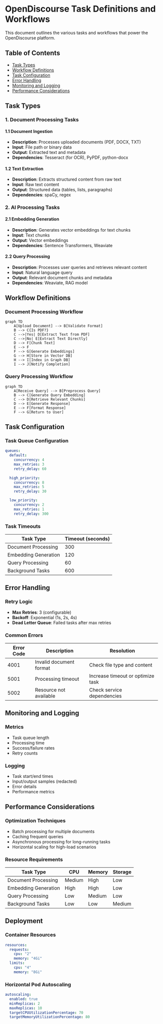 # OpenDiscourse Task Definitions and Workflows

This document outlines the various tasks and workflows that power the OpenDiscourse platform.

## Table of Contents
- [Task Types](#task-types)
- [Workflow Definitions](#workflow-definitions)
- [Task Configuration](#task-configuration)
- [Error Handling](#error-handling)
- [Monitoring and Logging](#monitoring-and-logging)
- [Performance Considerations](#performance-considerations)

## Task Types

### 1. Document Processing Tasks

#### 1.1 Document Ingestion
- **Description**: Processes uploaded documents (PDF, DOCX, TXT)
- **Input**: File path or binary data
- **Output**: Extracted text and metadata
- **Dependencies**: Tesseract (for OCR), PyPDF, python-docx

#### 1.2 Text Extraction
- **Description**: Extracts structured content from raw text
- **Input**: Raw text content
- **Output**: Structured data (tables, lists, paragraphs)
- **Dependencies**: spaCy, regex

### 2. AI Processing Tasks

#### 2.1 Embedding Generation
- **Description**: Generates vector embeddings for text chunks
- **Input**: Text chunks
- **Output**: Vector embeddings
- **Dependencies**: Sentence Transformers, Weaviate

#### 2.2 Query Processing
- **Description**: Processes user queries and retrieves relevant content
- **Input**: Natural language query
- **Output**: Relevant document chunks and metadata
- **Dependencies**: Weaviate, RAG model

## Workflow Definitions

### Document Processing Workflow

```mermaid
graph TD
    A[Upload Document] --> B[Validate Format]
    B --> C{Is PDF?}
    C -->|Yes| D[Extract Text from PDF]
    C -->|No| E[Extract Text Directly]
    D --> F[Chunk Text]
    E --> F
    F --> G[Generate Embeddings]
    G --> H[Store in Vector DB]
    H --> I[Index in Graph DB]
    I --> J[Notify Completion]
```

### Query Processing Workflow

```mermaid
graph TD
    A[Receive Query] --> B[Preprocess Query]
    B --> C[Generate Query Embedding]
    C --> D[Retrieve Relevant Chunks]
    D --> E[Generate Response]
    E --> F[Format Response]
    F --> G[Return to User]
```

## Task Configuration

### Task Queue Configuration

```yaml
queues:
  default:
    concurrency: 4
    max_retries: 3
    retry_delay: 60
  
  high_priority:
    concurrency: 8
    max_retries: 5
    retry_delay: 30

  low_priority:
    concurrency: 2
    max_retries: 1
    retry_delay: 300
```

### Task Timeouts

| Task Type | Timeout (seconds) |
|-----------|-------------------|
| Document Processing | 300 |
| Embedding Generation | 120 |
| Query Processing | 60 |
| Background Tasks | 600 |

## Error Handling

### Retry Logic
- **Max Retries**: 3 (configurable)
- **Backoff**: Exponential (1s, 2s, 4s)
- **Dead Letter Queue**: Failed tasks after max retries

### Common Errors

| Error Code | Description | Resolution |
|------------|-------------|------------|
| 4001 | Invalid document format | Check file type and content |
| 5001 | Processing timeout | Increase timeout or optimize task |
| 5002 | Resource not available | Check service dependencies |

## Monitoring and Logging

### Metrics
- Task queue length
- Processing time
- Success/failure rates
- Retry counts

### Logging
- Task start/end times
- Input/output samples (redacted)
- Error details
- Performance metrics

## Performance Considerations

### Optimization Techniques
- Batch processing for multiple documents
- Caching frequent queries
- Asynchronous processing for long-running tasks
- Horizontal scaling for high-load scenarios

### Resource Requirements

| Task Type | CPU | Memory | Storage |
|-----------|-----|--------|---------|
| Document Processing | Medium | High | Low |
| Embedding Generation | High | High | Low |
| Query Processing | Low | Medium | Low |
| Background Tasks | Low | Low | Medium |

## Deployment

### Container Resources

```yaml
resources:
  requests:
    cpu: "2"
    memory: "4Gi"
  limits:
    cpu: "4"
    memory: "8Gi"
```

### Horizontal Pod Autoscaling

```yaml
autoscaling:
  enabled: true
  minReplicas: 2
  maxReplicas: 10
  targetCPUUtilizationPercentage: 70
  targetMemoryUtilizationPercentage: 80
```
